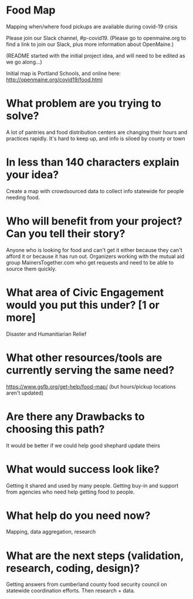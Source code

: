# Food Map
Mapping when/where food pickups are available during covid-19 crisis

Please join our Slack channel, #p-covid19. (Please go to openmaine.org to find a link
to join our Slack, plus more information about OpenMaine.)

(README started with the initial project idea, and will need to be edited as we go along...)

Initial map is Portland Schools, and online here: http://openmaine.org/covid19/food.html

# What problem are you trying to solve?
A lot of pantries and food distribution centers are changing their hours and practices rapidly. It's hard to keep up, and info is siloed by county or town

# In less than 140 characters explain your idea?
Create a map with crowdsourced data to collect info statewide for people needing food.

# Who will benefit from your project? Can you tell their story?
Anyone who is looking for food and can't get it either because they can't afford it or because it has run out. Organizers working with the mutual aid group MainersTogether.com who get requests and need to be able to source them quickly.

# What area of Civic Engagement would you put this under? [1 or more]
Disaster and Humanitiarian Relief

# What other resources/tools are currently serving the same need?
https://www.gsfb.org/get-help/food-map/ (but hours/pickup locations aren't updated)

# Are there any Drawbacks to choosing this path?
It would be better if we could help good shephard update theirs

# What would success look like?
Getting it shared and used by many people. Getting buy-in and support from agencies who need help getting food to people.

# What help do you need now?
Mapping, data aggregation, research

# What are the next steps (validation, research, coding, design)?
Getting answers from cumberland county food security council on statewide coordination efforts. Then research + data.
